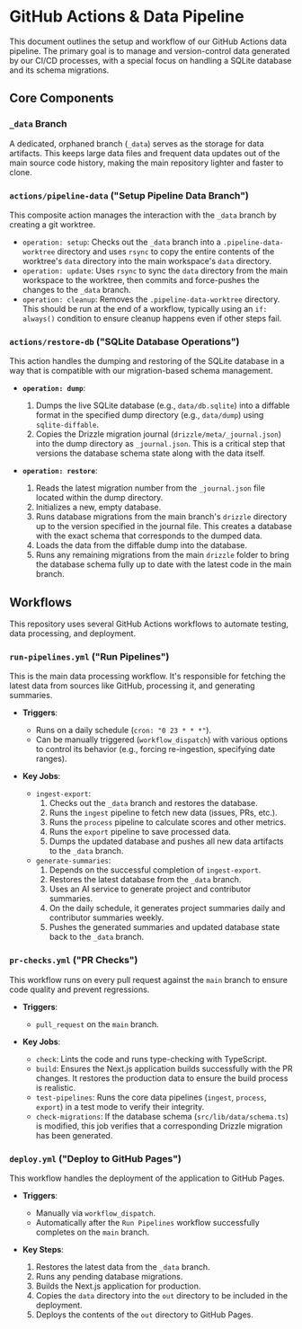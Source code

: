 # GitHub Actions & Data Pipeline

This document outlines the setup and workflow of our GitHub Actions data pipeline. The primary goal is to manage and version-control data generated by our CI/CD processes, with a special focus on handling a SQLite database and its schema migrations.

## Core Components

### `_data` Branch

A dedicated, orphaned branch (`_data`) serves as the storage for data artifacts. This keeps large data files and frequent data updates out of the main source code history, making the main repository lighter and faster to clone.

### `actions/pipeline-data` ("Setup Pipeline Data Branch")

This composite action manages the interaction with the `_data` branch by creating a git worktree.

- `operation: setup`: Checks out the `_data` branch into a `.pipeline-data-worktree` directory and uses `rsync` to copy the entire contents of the worktree's `data` directory into the main workspace's `data` directory.
- `operation: update`: Uses `rsync` to sync the `data` directory from the main workspace to the worktree, then commits and force-pushes the changes to the `_data` branch.
- `operation: cleanup`: Removes the `.pipeline-data-worktree` directory. This should be run at the end of a workflow, typically using an `if: always()` condition to ensure cleanup happens even if other steps fail.

### `actions/restore-db` ("SQLite Database Operations")

This action handles the dumping and restoring of the SQLite database in a way that is compatible with our migration-based schema management.

- **`operation: dump`**:

  1.  Dumps the live SQLite database (e.g., `data/db.sqlite`) into a diffable format in the specified dump directory (e.g., `data/dump`) using `sqlite-diffable`.
  2.  Copies the Drizzle migration journal (`drizzle/meta/_journal.json`) into the dump directory as `_journal.json`. This is a critical step that versions the database schema state along with the data itself.

- **`operation: restore`**:
  1.  Reads the latest migration number from the `_journal.json` file located within the dump directory.
  2.  Initializes a new, empty database.
  3.  Runs database migrations from the main branch's `drizzle` directory up to the version specified in the journal file. This creates a database with the exact schema that corresponds to the dumped data.
  4.  Loads the data from the diffable dump into the database.
  5.  Runs any remaining migrations from the main `drizzle` folder to bring the database schema fully up to date with the latest code in the main branch.

## Workflows

This repository uses several GitHub Actions workflows to automate testing, data processing, and deployment.

### `run-pipelines.yml` ("Run Pipelines")

This is the main data processing workflow. It's responsible for fetching the latest data from sources like GitHub, processing it, and generating summaries.

- **Triggers**:

  - Runs on a daily schedule (`cron: "0 23 * * *"`).
  - Can be manually triggered (`workflow_dispatch`) with various options to control its behavior (e.g., forcing re-ingestion, specifying date ranges).

- **Key Jobs**:
  - `ingest-export`:
    1.  Checks out the `_data` branch and restores the database.
    2.  Runs the `ingest` pipeline to fetch new data (issues, PRs, etc.).
    3.  Runs the `process` pipeline to calculate scores and other metrics.
    4.  Runs the `export` pipeline to save processed data.
    5.  Dumps the updated database and pushes all new data artifacts to the `_data` branch.
  - `generate-summaries`:
    1.  Depends on the successful completion of `ingest-export`.
    2.  Restores the latest database from the `_data` branch.
    3.  Uses an AI service to generate project and contributor summaries.
    4.  On the daily schedule, it generates project summaries daily and contributor summaries weekly.
    5.  Pushes the generated summaries and updated database state back to the `_data` branch.

### `pr-checks.yml` ("PR Checks")

This workflow runs on every pull request against the `main` branch to ensure code quality and prevent regressions.

- **Triggers**:

  - `pull_request` on the `main` branch.

- **Key Jobs**:
  - `check`: Lints the code and runs type-checking with TypeScript.
  - `build`: Ensures the Next.js application builds successfully with the PR changes. It restores the production data to ensure the build process is realistic.
  - `test-pipelines`: Runs the core data pipelines (`ingest`, `process`, `export`) in a test mode to verify their integrity.
  - `check-migrations`: If the database schema (`src/lib/data/schema.ts`) is modified, this job verifies that a corresponding Drizzle migration has been generated.

### `deploy.yml` ("Deploy to GitHub Pages")

This workflow handles the deployment of the application to GitHub Pages.

- **Triggers**:

  - Manually via `workflow_dispatch`.
  - Automatically after the `Run Pipelines` workflow successfully completes on the `main` branch.

- **Key Steps**:
  1.  Restores the latest data from the `_data` branch.
  2.  Runs any pending database migrations.
  3.  Builds the Next.js application for production.
  4.  Copies the `data` directory into the `out` directory to be included in the deployment.
  5.  Deploys the contents of the `out` directory to GitHub Pages.
